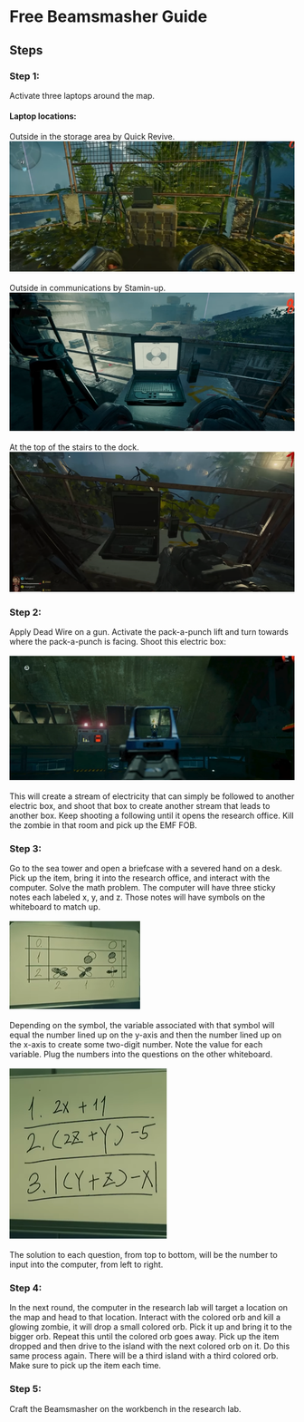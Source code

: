 # Free Beamsmasher Guide

## Steps

### Step 1:
Activate three laptops around the map.

#### Laptop locations:
Outside in the storage area by Quick Revive.\
![alt text](images/img10.png)\
\
Outside in communications by Stamin-up.\
![alt text](images/img11.png)\
\
At the top of the stairs to the dock.\
![alt text](images/img12.png)

### Step 2:
Apply Dead Wire on a gun. Activate the pack-a-punch lift and turn towards where the pack-a-punch is facing. Shoot this electric box:\
\
![alt text](images/img13.png)\
\
This will create a stream of electricity that can simply be followed to another electric box, and shoot that box to create another stream that leads to another box. Keep shooting a following until it opens the research office. Kill the zombie in that room and pick up the EMF FOB.

### Step 3:
Go to the sea tower and open a briefcase with a severed hand on a desk. Pick up the item, bring it into the research office, and interact with the computer. Solve the math problem. The computer will have three sticky notes each labeled x, y, and z. Those notes will have symbols on the whiteboard to match up.\
\
![alt text](images/img14.png)\
\
Depending on the symbol, the variable associated with that symbol will equal the number lined up on the y-axis and then the number lined up on the x-axis to create some two-digit number. Note the value for each variable. Plug the numbers into the questions on the other whiteboard.\
\
![alt text](images/img15.png)\
\
The solution to each question, from top to bottom, will be the number to input into the computer, from left to right.

### Step 4:
In the next round, the computer in the research lab will target a location on the map and head to that location. Interact with the colored orb and kill a glowing zombie, it will drop a small colored orb. Pick it up and bring it to the bigger orb. Repeat this until the colored orb goes away. Pick up the item dropped and then drive to the island with the next colored orb on it. Do this same process again. There will be a third island with a third colored orb. Make sure to pick up the item each time.

### Step 5:
Craft the Beamsmasher on the workbench in the research lab.
